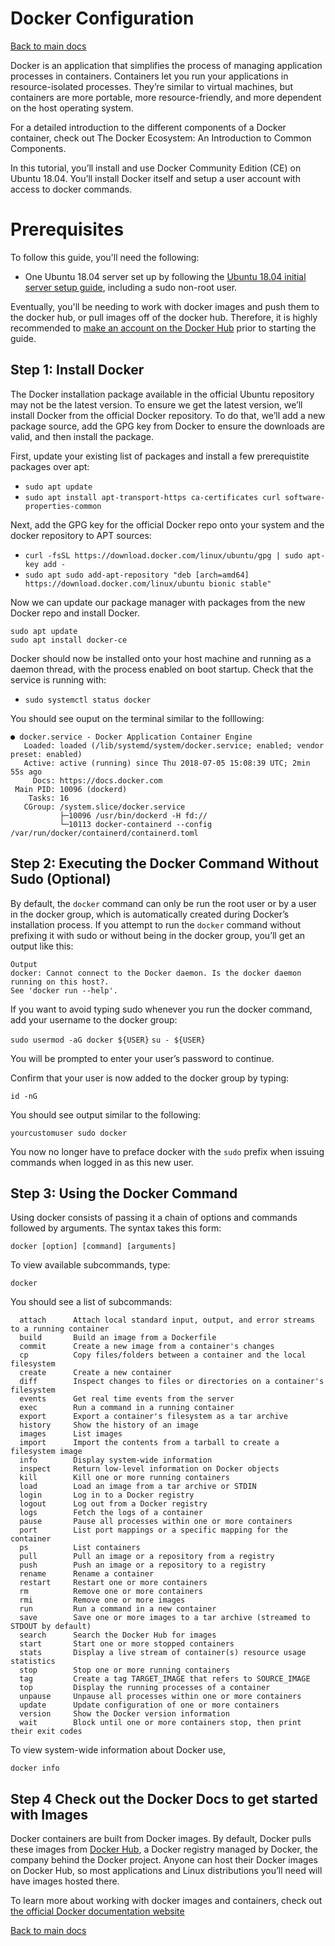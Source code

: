 # Docker Configuration
[Back to main docs](/README.md)

Docker is an application that simplifies the process of managing application processes in containers. Containers let you run your applications in resource-isolated processes. They’re similar to virtual machines, but containers are more portable, more resource-friendly, and more dependent on the host operating system.

For a detailed introduction to the different components of a Docker container, check out The Docker Ecosystem: An Introduction to Common Components.

In this tutorial, you’ll install and use Docker Community Edition (CE) on Ubuntu 18.04. You’ll install Docker itself and setup a user account with access to docker commands.

# Prerequisites

To follow this guide, you'll need the following: 

 * One Ubuntu 18.04 server set up by following the [Ubuntu 18.04 initial server setup guide](/README.md), including a sudo non-root user.

Eventually, you'll be needing to work with docker images and push them to the docker hub, or pull images off of the docker hub. Therefore, it is highly recommended to [make an account on the Docker Hub](https://hub.docker.com/) prior to starting the guide.


## Step 1: Install Docker
The Docker installation package available in the official Ubuntu repository may not be the latest version. To ensure we get the latest version, we’ll install Docker from the official Docker repository. To do that, we’ll add a new package source, add the GPG key from Docker to ensure the downloads are valid, and then install the package.

First, update your existing list of packages and install a few prerequistite packages over apt:

* `sudo apt update`
* `sudo apt install apt-transport-https ca-certificates curl software-properties-common`

Next, add the GPG key for the official Docker repo onto your system and the docker repository to APT sources:

* `curl -fsSL https://download.docker.com/linux/ubuntu/gpg | sudo apt-key add -`
* `sudo apt sudo add-apt-repository "deb [arch=amd64] https://download.docker.com/linux/ubuntu bionic stable"`

Now we can update our package manager with packages from the new Docker repo and install Docker.

```
sudo apt update
sudo apt install docker-ce
```

Docker should now be installed onto your host machine and running as a daemon thread, with the process enabled on boot startup.
Check that the service is running with:

* `sudo systemctl status docker`

You should see ouput on the terminal similar to the folllowing:

```
● docker.service - Docker Application Container Engine
   Loaded: loaded (/lib/systemd/system/docker.service; enabled; vendor preset: enabled)
   Active: active (running) since Thu 2018-07-05 15:08:39 UTC; 2min 55s ago
     Docs: https://docs.docker.com
 Main PID: 10096 (dockerd)
    Tasks: 16
   CGroup: /system.slice/docker.service
           ├─10096 /usr/bin/dockerd -H fd://
           └─10113 docker-containerd --config /var/run/docker/containerd/containerd.toml
```
## Step 2: Executing the Docker Command Without Sudo (Optional) 

By default, the `docker` command can only be run the root user or by a user in the docker group, which is automatically created during Docker’s installation process. If you attempt to run the `docker` command without prefixing it with sudo or without being in the docker group, you’ll get an output like this:

```
Output
docker: Cannot connect to the Docker daemon. Is the docker daemon running on this host?.
See 'docker run --help'.
```

If you want to avoid typing sudo whenever you run the docker command, add your username to the docker group:

`sudo usermod -aG docker ${USER}`
`su - ${USER}`

You will be prompted to enter your user’s password to continue.

Confirm that your user is now added to the docker group by typing:

`id -nG`

You should see output similar to the following: 

`yourcustomuser sudo docker`

You now no longer have to preface docker with the `sudo` prefix when issuing commands when logged in as this new user. 

## Step 3: Using the Docker Command

Using docker consists of passing it a chain of options and commands followed by arguments. The syntax takes this form:

`docker [option] [command] [arguments]`

To view available subcommands, type:

`docker`

You should see a list of subcommands: 

```
  attach      Attach local standard input, output, and error streams to a running container
  build       Build an image from a Dockerfile
  commit      Create a new image from a container's changes
  cp          Copy files/folders between a container and the local filesystem
  create      Create a new container
  diff        Inspect changes to files or directories on a container's filesystem
  events      Get real time events from the server
  exec        Run a command in a running container
  export      Export a container's filesystem as a tar archive
  history     Show the history of an image
  images      List images
  import      Import the contents from a tarball to create a filesystem image
  info        Display system-wide information
  inspect     Return low-level information on Docker objects
  kill        Kill one or more running containers
  load        Load an image from a tar archive or STDIN
  login       Log in to a Docker registry
  logout      Log out from a Docker registry
  logs        Fetch the logs of a container
  pause       Pause all processes within one or more containers
  port        List port mappings or a specific mapping for the container
  ps          List containers
  pull        Pull an image or a repository from a registry
  push        Push an image or a repository to a registry
  rename      Rename a container
  restart     Restart one or more containers
  rm          Remove one or more containers
  rmi         Remove one or more images
  run         Run a command in a new container
  save        Save one or more images to a tar archive (streamed to STDOUT by default)
  search      Search the Docker Hub for images
  start       Start one or more stopped containers
  stats       Display a live stream of container(s) resource usage statistics
  stop        Stop one or more running containers
  tag         Create a tag TARGET_IMAGE that refers to SOURCE_IMAGE
  top         Display the running processes of a container
  unpause     Unpause all processes within one or more containers
  update      Update configuration of one or more containers
  version     Show the Docker version information
  wait        Block until one or more containers stop, then print their exit codes
```

To view system-wide information about Docker use, 

`docker info`

## Step 4 Check out the Docker Docs to get started with Images

Docker containers are built from Docker images. By default, Docker pulls these images from [Docker Hub](https://hub.docker.com/), a Docker registry managed by Docker, the company behind the Docker project. Anyone can host their Docker images on Docker Hub, so most applications and Linux distributions you’ll need will have images hosted there.

To learn more about working with docker images and containers, check out [the official Docker documentation website](https://docs.docker.com/)

[Back to main docs](/README.md)
